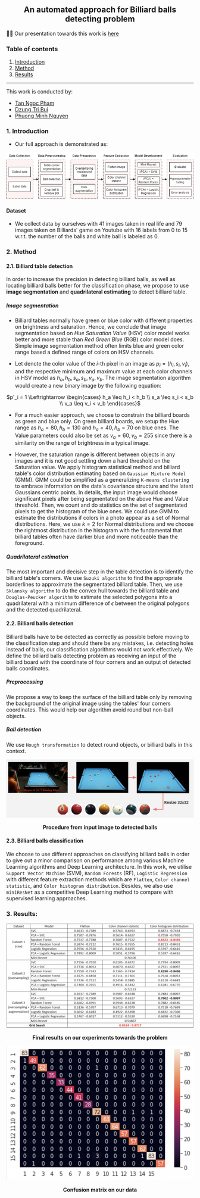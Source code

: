 <div align='center'>

## An automated approach for Billiard balls detecting problem
</div>

🎃🎃 Our presentation towards this work is [here](https://docs.google.com/presentation/d/1uDUW7GX3hQ1FPUm9PiDUx8VAGn4Us663pElBj16rPug/edit#slide=id.g10997ba2ab3_0_394)

### Table of contents
1. [Introduction](#1-introduction)
2. [Method](#2-method)
3. [Results](#3-results)
---
This work is conducted by:
- [Tan Ngoc Pham](https://github.com/ngctnnnn)
- [Dzung Tri Bui](https://github.com/BTrDung)
- [Phuong Minh Nguyen](https://github.com)
### 1. Introduction
- Our full approach is demonstrated as:

<div align='center'>

<img src='assets/procedure.png'>
</div>

#### Dataset
- We collect data by ourselves with 41 images taken in real life and 79 images taken on Billiards' game on Youtube with 16 labels from $0$ to $15$ w.r.t. the number of the balls and white ball is labeled as $0$.

### 2. Method
#### 2.1. Billiard table detection
In order to increase the precision in detecting billiard balls, as well as locating billiard balls better for the classification phase, we propose to use **image segmentation** and **quadrilateral estimating** to detect billiard table.

##### Image segmentation
- Billiard tables normally have green or blue color with different properties on brightness and saturation. Hence, we conclude that image segmentation based on *Hue Saturation Value* (HSV) color model works better and more stable than *Red Green Blue* (RGB) color model does. Simple image segmentation method often limits blue and green color range based a defined range of colors on HSV channels. 

- Let denote the color value of the $i$-th pixel in an image as $p_i = \left(h_i, s_i, v_i\right)$, and the respective minimum and maximum value at each color channels in HSV model as $h_a, h_b, s_a, s_b, v_a, v_b$. The image segmentation algorithm would create a new binary image by the following equation:

<div align='center'>

$p'_i = 1 \Leftrightarrow \begin{cases} h_a \leq h_i < h_b \\ s_a \leq s_i < s_b \\ v_a \leq v_i < v_b \end{cases}$
  
</div>

- For a much easier approach, we choose to constrain the billiard boards as green and blue only. On green billiard boards, we setup the Hue range as $h_a = 80, h_b = 130$ and $h_a = 40, h_b = 70$ on blue ones. The Value parameters could also be set as $v_a = 60, v_b = 255$ since there is a similarity on the range of brightness in a typical image. 

- However, the saturation range is different between objects in any images and it is not good settling down a hard threshold on the Saturation value. We apply histogram statistical method and billiard table's color distribution estimating based on `Gaussian Mixture Model` (GMM). GMM could be simplified as a generalizing `K-means clustering` to embrace information on the data's covariance structure and the latent Gaussians centric points. In details, the input image would choose significant pixels after being segmentated on the above Hue and Value threshold. Then, we count and do statistics on the set of segmentated pixels to get the histogram of the blue ones. We could use GMM to estimate the distributions if colors in a photo appear as a set of Normal distributions. Here, we use $k = 2$ for Normal distributions and we choose the rightmost distribution in the histogram with the fundamental that billiard tables often have darker blue and more noticeable than the foreground.

##### Quadrilateral estimation 
The most important and decisive step in the table detection is to identify the billiard table's corners. We use `Suzuki algorithm` to find the appropriate borderlines to approximate the segmentated billiard table. Then, we use `Sklansky algorithm` to do the convex hull towards the billiard table and `Douglas-Peucker algorithm` to estimate the selected polygons into a quadrilateral with a minimum difference of $\epsilon$ between the original polygons and the detected quadrilateral. 

#### 2.2. Billiard balls detection
Billiard balls have to be detected as correctly as possible before moving to the classification step and should there be any mistakes, i.e. detecting holes instead of balls, our classification algorithms would not work effectively. We define the billiard balls detecting problem as receiving an input of the billiard board with the coordinate of four corners and an output of detected balls coordinates.

##### Preprocessing 
We propose a way to keep the surface of the billiard table only by removing the background of the original image using the tables' four corners coordinates. This would help our algorithm avoid round but non-ball objects.

##### Ball detection 
We use `Hough transformation` to detect round objects, or billiard balls in this context.

<div align='center'>

<img src='assets/preprocessing.png'>

**Procedure from input image to detected balls**
</div>

#### 2.3. Billiard balls classification
We choose to use different approaches on classifying billiard balls in order to give out a minor comparison on performance among various Machine Learning algorithms and Deep Learning architecture. In this work, we utilise `Support Vector Machine` (SVM), `Random Forests` (RF), `Logistic Regression` with different feature extraction methods which are `Flatten`, `Color channel statistic`, and `Color histogram distribution`. Besides, we also use `miniResNet` as a competitive Deep Learning method to compare with supervised learning approaches.

### 3. Results:

<div align='center'>
<img src='assets/result-table.png'>

**Final results on our experiments towards the problem**
</div>

<div align='center'>
<img src='assets/confusion-matrix.png'>

**Confusion matrix on our data**
</div>
